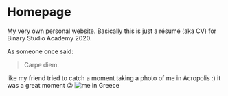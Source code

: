 # Homepage
My very own personal website. Basically this is just a résumé (aka CV) for Binary Studio Academy 2020.

As someone once said:

> Carpe diem.

like my friend tried to catch a moment taking a photo of me in Acropolis :) it was a great moment :stuck_out_tongue_winking_eye:
![me in Greece](https://photos.app.goo.gl/AXULvoT9ZZGLYdbS8)

